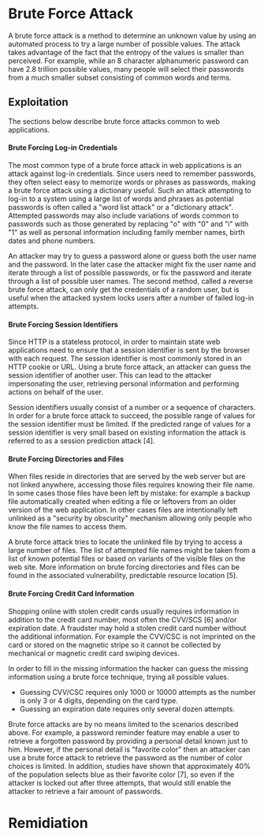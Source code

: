 # Brute Force Attack
A brute force attack is a method to determine an unknown value by using an automated process to try a large number of possible values. The attack takes advantage
of the fact that the entropy of the values is smaller than perceived. For example, while an 8 character alphanumeric password can have 2.8 trillion possible 
values, many people will select their passwords from a much smaller subset consisting of common words and terms.

## Exploitation
The sections below describe brute force attacks common to web applications.

#### Brute Forcing Log-in Credentials
The most common type of a brute force attack in web applications is an attack against log-in credentials. Since users need to remember passwords, they often 
select easy to memorize words or phrases as passwords, making a brute force attack using a dictionary useful. Such an attack attempting to log-in to a system
using a large list of words and phrases as potential passwords is often called a "word list attack" or a "dictionary attack". Attempted passwords may also 
include variations of words common to passwords such as those generated by replacing "o" with "0" and "i" with "1" as well as personal information including 
family member names, birth dates and phone numbers.

An attacker may try to guess a password alone or guess both the user name and the password. In the later case the attacker might fix the user name and 
iterate through a list of possible passwords, or fix the password and iterate through a list of possible user names. The second method, called a reverse 
brute force attack, can only get the credentials of a random user, but is useful when the attacked system locks users after a number of failed log-in attempts.


#### Brute Forcing Session Identifiers
Since HTTP is a stateless protocol, in order to maintain state web applications need to ensure that a session identifier is sent by the browser with each 
request. The session identifier is most commonly stored in an HTTP cookie or URL. Using a brute force attack, an attacker can guess the session identifier 
of another user. This can lead to the attacker impersonating the user, retrieving personal information and performing actions on behalf of the user.

Session identifiers usually consist of a number or a sequence of characters. In order for a brute force attack to succeed, the possible range of values for 
the session identifier must be limited. If the predicted range of values for a session identifier is very small based on existing information the attack is 
referred to as a session prediction attack [4].
 
#### Brute Forcing Directories and Files
When files reside in directories that are served by the web server but are not linked anywhere, accessing those files requires knowing their file name. In some
cases those files have been left by mistake: for example a backup file automatically created when editing a file or leftovers from an older version of the web
application. In other cases files are intentionally left unlinked as a "security by obscurity" mechanism allowing only people who know the file names to 
access them.

A brute force attack tries to locate the unlinked file by trying to access a large number of files. The list of attempted file names might be taken from a 
list of known potential files or based on variants of the visible files on the web site. More information on brute forcing directories and files can be found
in the associated vulnerability, predictable resource location [5].



#### Brute Forcing Credit Card Information
Shopping online with stolen credit cards usually requires information in addition to the credit card number, most often the CVV/SCS [6] and/or expiration 
date. A fraudster may hold a stolen credit card number without the additional information. For example the CVV/CSC is not imprinted on the card or stored 
on the magnetic stripe so it cannot be collected by mechanical or magnetic credit card swiping devices.

In order to fill in the missing information the hacker can guess the missing information using a brute force technique, trying all possible values.
* Guessing CVV/CSC requires only 1000 or 10000 attempts as the number is only 3 or 4 digits, depending on the card type.
* Guessing an expiration date requires only several dozen attempts.

Brute force attacks are by no means limited to the scenarios described above. For example, a password reminder feature may enable a user to retrieve a 
forgotten password by providing a personal detail known just to him. However, if the personal detail is "favorite color" then an attacker can use a 
brute force attack to retrieve the password as the number of color choices is limited. In addition, studies have shown that approximately 40% of the 
population selects blue as their favorite color [7], so even if the attacker is locked out after three attempts, that would still enable the attacker to 
retrieve a fair amount of passwords.

# Remidiation
